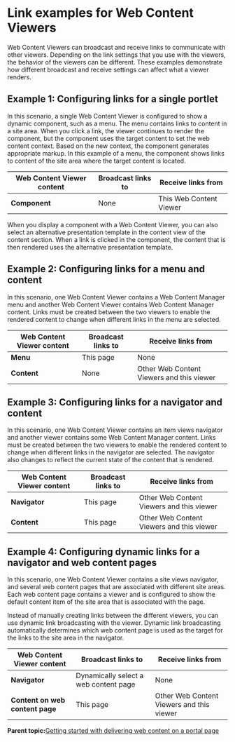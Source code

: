 # Link examples for Web Content Viewers

Web Content Viewers can broadcast and receive links to communicate with other viewers. Depending on the link settings that you use with the viewers, the behavior of the viewers can be different. These examples demonstrate how different broadcast and receive settings can affect what a viewer renders.

## Example 1: Configuring links for a single portlet

In this scenario, a single Web Content Viewer is configured to show a dynamic component, such as a menu. The menu contains links to content in a site area. When you click a link, the viewer continues to render the component, but the component uses the target content to set the web content context. Based on the new context, the component generates appropriate markup. In this example of a menu, the component shows links to content of the site area where the target content is located.

|Web Content Viewer content|Broadcast links to|Receive links from|
|--------------------------|------------------|------------------|
|**Component**|None|This Web Content Viewer|

When you display a component with a Web Content Viewer, you can also select an alternative presentation template in the content view of the content section. When a link is clicked in the component, the content that is then rendered uses the alternative presentation template.

## Example 2: Configuring links for a menu and content

In this scenario, one Web Content Viewer contains a Web Content Manager menu and another Web Content Viewer contains Web Content Manager content. Links must be created between the two viewers to enable the rendered content to change when different links in the menu are selected.

|Web Content Viewer content|Broadcast links to|Receive links from|
|--------------------------|------------------|------------------|
|**Menu**|This page|None|
|**Content**|None|Other Web Content Viewers and this viewer|

## Example 3: Configuring links for a navigator and content

In this scenario, one Web Content Viewer contains an item views navigator and another viewer contains some Web Content Manager content. Links must be created between the two viewers to enable the rendered content to change when different links in the navigator are selected. The navigator also changes to reflect the current state of the content that is rendered.

|Web Content Viewer content|Broadcast links to|Receive links from|
|--------------------------|------------------|------------------|
|**Navigator**|This page|Other Web Content Viewers and this viewer|
|**Content**|This page|Other Web Content Viewers and this viewer|

## Example 4: Configuring dynamic links for a navigator and web content pages

In this scenario, one Web Content Viewer contains a site views navigator, and several web content pages that are associated with different site areas. Each web content page contains a viewer and is configured to show the default content item of the site area that is associated with the page.

Instead of manually creating links between the different viewers, you can use dynamic link broadcasting with the viewer. Dynamic link broadcasting automatically determines which web content page is used as the target for the links to the site area in the navigator.

|Web Content Viewer content|Broadcast links to|Receive links from|
|--------------------------|------------------|------------------|
|**Navigator**|Dynamically select a web content page|None|
|**Content on web content page**|This page|Other Web Content Viewers and this viewer|

**Parent topic:**[Getting started with delivering web content on a portal page](../wcm/wcm_delivery_getstarted.md)

